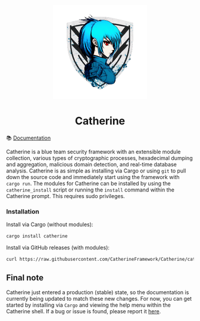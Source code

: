 <div align="center">
    <img src="assets/catherine_icon.png" width="50%" />
</div>

<h1 align="center">
    Catherine
</h1>

📚 [Documentation](https://catherine.azazelm3dj3d.com)

Catherine is a blue team security framework with an extensible module collection, various types of cryptographic processes, hexadecimal dumping and aggregation, malicious domain detection, and real-time database analysis. Catherine is as simple as installing via Cargo or using `git` to pull down the source code and immediately start using the framework with `cargo run`. The modules for Catherine can be installed by using the `catherine_install` script or running the `install` command within the Catherine prompt. This requires sudo privileges.

### Installation
Install via Cargo (without modules):
```bash
cargo install catherine
```

Install via GitHub releases (with modules):
```bash
curl https://raw.githubusercontent.com/CatherineFramework/Catherine/catherine_install | sudo sh
```

## Final note
Catherine just entered a production (stable) state, so the documentation is currently being updated to match these new changes. For now, you can get started by installing via `Cargo` and viewing the help menu within the Catherine shell. If a bug or issue is found, please report it [here](https://github.com/CatherineFramework/Catherine/issues).
